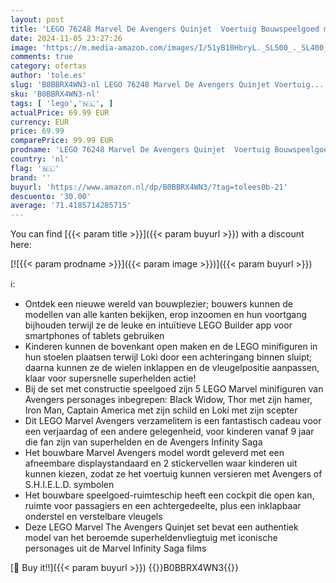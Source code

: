 ```yaml
---
layout: post
title: 'LEGO 76248 Marvel De Avengers Quinjet  Voertuig Bouwspeelgoed met Thor  Iron Man  Black Widow  Loki en Captain America Minifiguren  Infinity Saga Set'
date: 2024-11-05 23:27:26
image: 'https://m.media-amazon.com/images/I/51yB10HbryL._SL500_._SL400_.jpg'
comments: true
category: ofertas
author: 'tole.es'
slug: 'B0BBRX4WN3-nl LEGO 76248 Marvel De Avengers Quinjet Voertuig...'
sku: 'B0BBRX4WN3-nl'
tags: [ 'lego','🇳🇱', ]
actualPrice: 69.99 EUR
currency: EUR
price: 69.99
comparePrice: 99.99 EUR
prodname: 'LEGO 76248 Marvel De Avengers Quinjet  Voertuig Bouwspeelgoed met Thor  Iron Man  Black Widow  Loki en Captain America Minifiguren  Infinity Saga Set'
country: 'nl'
flag: '🇳🇱'
brand: ''
buyurl: 'https://www.amazon.nl/dp/B0BBRX4WN3/?tag=tolees0b-21'
descuento: '30.00'
average: '71.4185714285715'
---
```


You can find [{{< param title >}}]({{< param buyurl >}}) with a discount here:

[![{{< param prodname >}}]({{< param image >}})]({{< param buyurl >}})

ℹ️:

- Ontdek een nieuwe wereld van bouwplezier; bouwers kunnen de modellen van alle kanten bekijken, erop inzoomen en hun voortgang bijhouden terwijl ze de leuke en intuïtieve LEGO Builder app voor smartphones of tablets gebruiken
- Kinderen kunnen de bovenkant open maken en de LEGO minifiguren in hun stoelen plaatsen terwijl Loki door een achteringang binnen sluipt; daarna kunnen ze de wielen inklappen en de vleugelpositie aanpassen, klaar voor supersnelle superhelden actie!
- Bij de set met constructie speelgoed zijn 5 LEGO Marvel minifiguren van Avengers personages inbegrepen: Black Widow, Thor met zijn hamer, Iron Man, Captain America met zijn schild en Loki met zijn scepter
- Dit LEGO Marvel Avengers verzamelitem is een fantastisch cadeau voor een verjaardag of een andere gelegenheid, voor kinderen vanaf 9 jaar die fan zijn van superhelden en de Avengers Infinity Saga
- Het bouwbare Marvel Avengers model wordt geleverd met een afneembare displaystandaard en 2 stickervellen waar kinderen uit kunnen kiezen, zodat ze het voertuig kunnen versieren met Avengers of S.H.I.E.L.D. symbolen
- Het bouwbare speelgoed-ruimteschip heeft een cockpit die open kan, ruimte voor passagiers en een achtergedeelte, plus een inklapbaar onderstel en verstelbare vleugels
- Deze LEGO Marvel The Avengers Quinjet set bevat een authentiek model van het beroemde superheldenvliegtuig met iconische personages uit de Marvel Infinity Saga films

[🛒 Buy it!!]({{< param buyurl >}})
{{<world>}}B0BBRX4WN3{{</world>}}
